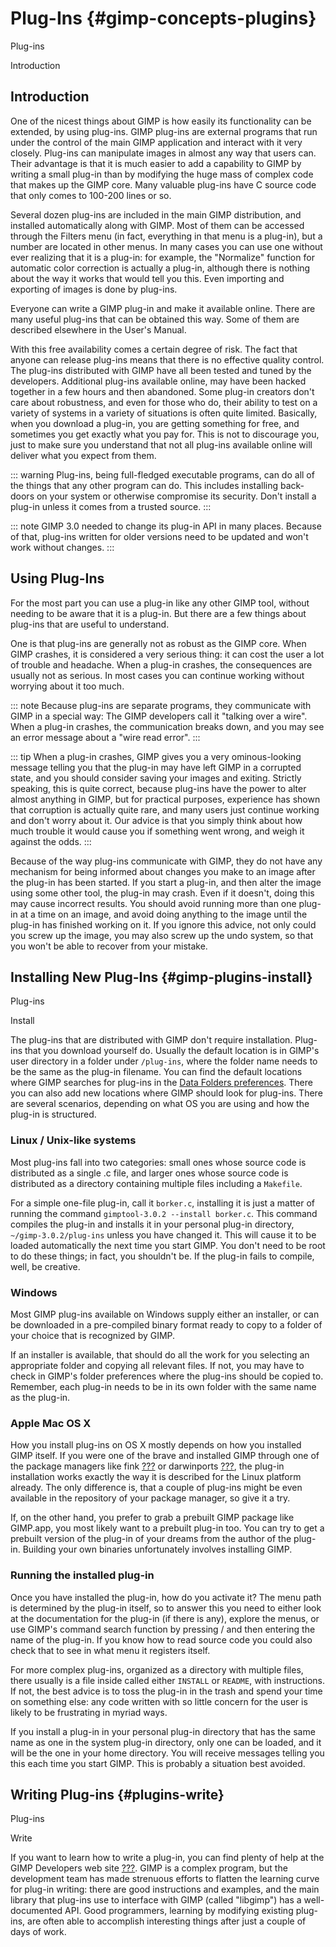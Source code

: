 # Plug-Ins {#gimp-concepts-plugins}

Plug-ins

Introduction

## Introduction

One of the nicest things about GIMP is how easily its functionality can
be extended, by using plug-ins. GIMP plug-ins are external programs that
run under the control of the main GIMP application and interact with it
very closely. Plug-ins can manipulate images in almost any way that
users can. Their advantage is that it is much easier to add a capability
to GIMP by writing a small plug-in than by modifying the huge mass of
complex code that makes up the GIMP core. Many valuable plug-ins have C
source code that only comes to 100-200 lines or so.

Several dozen plug-ins are included in the main GIMP distribution, and
installed automatically along with GIMP. Most of them can be accessed
through the Filters menu (in fact, everything in that menu is a
plug-in), but a number are located in other menus. In many cases you can
use one without ever realizing that it is a plug-in: for example, the
\"Normalize\" function for automatic color correction is actually a
plug-in, although there is nothing about the way it works that would
tell you this. Even importing and exporting of images is done by
plug-ins.

Everyone can write a GIMP plug-in and make it available online. There
are many useful plug-ins that can be obtained this way. Some of them are
described elsewhere in the User\'s Manual.

With this free availability comes a certain degree of risk. The fact
that anyone can release plug-ins means that there is no effective
quality control. The plug-ins distributed with GIMP have all been tested
and tuned by the developers. Additional plug-ins available online, may
have been hacked together in a few hours and then abandoned. Some
plug-in creators don\'t care about robustness, and even for those who
do, their ability to test on a variety of systems in a variety of
situations is often quite limited. Basically, when you download a
plug-in, you are getting something for free, and sometimes you get
exactly what you pay for. This is not to discourage you, just to make
sure you understand that not all plug-ins available online will deliver
what you expect from them.

::: warning
Plug-ins, being full-fledged executable programs, can do all of the
things that any other program can do. This includes installing
back-doors on your system or otherwise compromise its security. Don\'t
install a plug-in unless it comes from a trusted source.
:::

::: note
GIMP 3.0 needed to change its plug-in API in many places. Because of
that, plug-ins written for older versions need to be updated and won\'t
work without changes.
:::

## Using Plug-Ins

For the most part you can use a plug-in like any other GIMP tool,
without needing to be aware that it is a plug-in. But there are a few
things about plug-ins that are useful to understand.

One is that plug-ins are generally not as robust as the GIMP core. When
GIMP crashes, it is considered a very serious thing: it can cost the
user a lot of trouble and headache. When a plug-in crashes, the
consequences are usually not as serious. In most cases you can continue
working without worrying about it too much.

::: note
Because plug-ins are separate programs, they communicate with GIMP in a
special way: The GIMP developers call it "talking over a wire". When a
plug-in crashes, the communication breaks down, and you may see an error
message about a "wire read error".
:::

::: tip
When a plug-in crashes, GIMP gives you a very ominous-looking message
telling you that the plug-in may have left GIMP in a corrupted state,
and you should consider saving your images and exiting. Strictly
speaking, this is quite correct, because plug-ins have the power to
alter almost anything in GIMP, but for practical purposes, experience
has shown that corruption is actually quite rare, and many users just
continue working and don\'t worry about it. Our advice is that you
simply think about how much trouble it would cause you if something went
wrong, and weigh it against the odds.
:::

Because of the way plug-ins communicate with GIMP, they do not have any
mechanism for being informed about changes you make to an image after
the plug-in has been started. If you start a plug-in, and then alter the
image using some other tool, the plug-in may crash. Even if it doesn\'t,
doing this may cause incorrect results. You should avoid running more
than one plug-in at a time on an image, and avoid doing anything to the
image until the plug-in has finished working on it. If you ignore this
advice, not only could you screw up the image, you may also screw up the
undo system, so that you won\'t be able to recover from your mistake.

## Installing New Plug-Ins {#gimp-plugins-install}

Plug-ins

Install

The plug-ins that are distributed with GIMP don\'t require installation.
Plug-ins that you download yourself do. Usually the default location is
in GIMP\'s user directory in a folder under `/plug-ins`, where the
folder name needs to be the same as the plug-in filename. You can find
the default locations where GIMP searches for plug-ins in the [Data
Folders preferences](#gimp-prefs-folders-plug-ins). There you can also
add new locations where GIMP should look for plug-ins. There are several
scenarios, depending on what OS you are using and how the plug-in is
structured.

### Linux / Unix-like systems

Most plug-ins fall into two categories: small ones whose source code is
distributed as a single .c file, and larger ones whose source code is
distributed as a directory containing multiple files including a
`Makefile`.

For a simple one-file plug-in, call it `borker.c`, installing it is just
a matter of running the command `gimptool-3.0.2 --install borker.c`.
This command compiles the plug-in and installs it in your personal
plug-in directory, `~/gimp-3.0.2/plug-ins` unless you have changed it.
This will cause it to be loaded automatically the next time you start
GIMP. You don\'t need to be root to do these things; in fact, you
shouldn\'t be. If the plug-in fails to compile, well, be creative.

### Windows

Most GIMP plug-ins available on Windows supply either an installer, or
can be downloaded in a pre-compiled binary format ready to copy to a
folder of your choice that is recognized by GIMP.

If an installer is available, that should do all the work for you
selecting an appropriate folder and copying all relevant files. If not,
you may have to check in GIMP\'s folder preferences where the plug-ins
should be copied to. Remember, each plug-in needs to be in its own
folder with the same name as the plug-in.

### Apple Mac OS X

How you install plug-ins on OS X mostly depends on how you installed
GIMP itself. If you were one of the brave and installed GIMP through one
of the package managers like fink [???](#bibliography-online-fink) or
darwinports [???](#bibliography-online-darwinports), the plug-in
installation works exactly the way it is described for the Linux
platform already. The only difference is, that a couple of plug-ins
might be even available in the repository of your package manager, so
give it a try.

If, on the other hand, you prefer to grab a prebuilt GIMP package like
GIMP.app, you most likely want to a prebuilt plug-in too. You can try to
get a prebuilt version of the plug-in of your dreams from the author of
the plug-in. Building your own binaries unfortunately involves
installing GIMP.

### Running the installed plug-in

Once you have installed the plug-in, how do you activate it? The menu
path is determined by the plug-in itself, so to answer this you need to
either look at the documentation for the plug-in (if there is any),
explore the menus, or use GIMP\'s command search function by pressing /
and then entering the name of the plug-in. If you know how to read
source code you could also check that to see in what menu it registers
itself.

For more complex plug-ins, organized as a directory with multiple files,
there usually is a file inside called either `INSTALL` or `README`, with
instructions. If not, the best advice is to toss the plug-in in the
trash and spend your time on something else: any code written with so
little concern for the user is likely to be frustrating in myriad ways.

If you install a plug-in in your personal plug-in directory that has the
same name as one in the system plug-in directory, only one can be
loaded, and it will be the one in your home directory. You will receive
messages telling you this each time you start GIMP. This is probably a
situation best avoided.

## Writing Plug-ins {#plugins-write}

Plug-ins

Write

If you want to learn how to write a plug-in, you can find plenty of help
at the GIMP Developers web site
[???](#bibliography-online-gimp-dev-plugin). GIMP is a complex program,
but the development team has made strenuous efforts to flatten the
learning curve for plug-in writing: there are good instructions and
examples, and the main library that plug-ins use to interface with GIMP
(called "libgimp") has a well-documented API. Good programmers, learning
by modifying existing plug-ins, are often able to accomplish interesting
things after just a couple of days of work.
